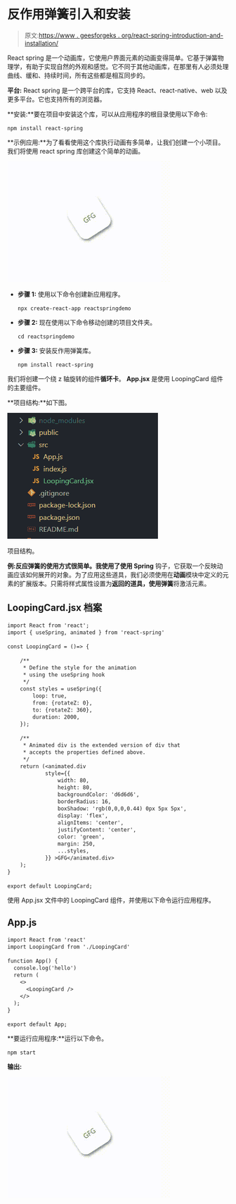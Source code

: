 # 反作用弹簧引入和安装

> 原文:[https://www . geesforgeks . org/react-spring-introduction-and-installation/](https://www.geeksforgeeks.org/react-spring-introduction-and-installation/)

React spring 是一个动画库，它使用户界面元素的动画变得简单。它基于弹簧物理学，有助于实现自然的外观和感觉。它不同于其他动画库，在那里有人必须处理曲线、缓和、持续时间，所有这些都是相互同步的。

**平台:** React spring 是一个跨平台的库，它支持 React、react-native、web 以及更多平台。它也支持所有的浏览器。

**安装:**要在项目中安装这个库，可以从应用程序的根目录使用以下命令:

```
npm install react-spring
```

**示例应用:**为了看看使用这个库执行动画有多简单，让我们创建一个小项目。我们将使用 react spring 库创建这个简单的动画。

![](img/c5a5b9515fa6c5c199101814298320c8.png)

*   **步骤 1:** 使用以下命令创建新应用程序。

    ```
    npx create-react-app reactspringdemo
    ```

*   **步骤 2:** 现在使用以下命令移动创建的项目文件夹。

    ```
    cd reactspringdemo
    ```

*   **步骤 3:** 安装反作用弹簧库。

    ```
    npm install react-spring
    ```

我们将创建一个绕 z 轴旋转的组件**循环卡**。 **App.jsx** 是使用 LoopingCard 组件的主要组件。

**项目结构:**如下图。

![](img/ef216446d139dd4f04490c4d95507fc9.png)

项目结构。

**例:**反应弹簧的使用方式很简单。我使用了**使用 Spring** 钩子，它获取一个反映动画应该如何展开的对象。为了应用这些道具，我们必须使用在**动画**模块中定义的元素的扩展版本。只需将样式属性设置为**返回的道具，使用弹簧**将激活元素。

## LoopingCard.jsx 档案

```
import React from 'react';
import { useSpring, animated } from 'react-spring'

const LoopingCard = ()=> {

    /**
     * Define the style for the animation
     * using the useSpring hook
     */
    const styles = useSpring({
        loop: true,
        from: {rotateZ: 0},
        to: {rotateZ: 360},
        duration: 2000,
    });

    /**
     * Animated div is the extended version of div that 
     * accepts the properties defined above.
     */
    return (<animated.div
            style={{
                width: 80,
                height: 80,
                backgroundColor: 'd6d6d6',
                borderRadius: 16,
                boxShadow: 'rgb(0,0,0,0.44) 0px 5px 5px',
                display: 'flex',
                alignItems: 'center',
                justifyContent: 'center',
                color: 'green',
                margin: 250,
                ...styles,
            }} >GFG</animated.div>
    );
}

export default LoopingCard;
```

使用 App.jsx 文件中的 LoopingCard 组件，并使用以下命令运行应用程序。

## App.js

```
import React from 'react'
import LoopingCard from './LoopingCard'

function App() {
  console.log('hello')
  return (
    <>
      <LoopingCard />
    </>
  );
}

export default App;
```

**要运行应用程序:**运行以下命令。

```
npm start
```

**输出:**

![](img/c5a5b9515fa6c5c199101814298320c8.png)